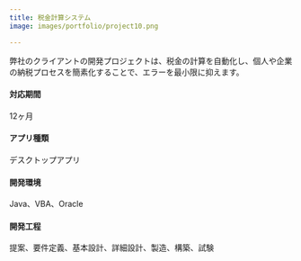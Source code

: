 ```yaml
---
title: 税金計算システム
image: images/portfolio/project10.png

---
```

弊社のクライアントの開発プロジェクトは、税金の計算を自動化し、個人や企業の納税プロセスを簡素化することで、エラーを最小限に抑えます。

#### 対応期間
12ヶ月

#### アプリ種類
デスクトップアプリ

#### 開発環境
Java、VBA、Oracle

#### 開発工程
提案、要件定義、基本設計、詳細設計、製造、構築、試験
